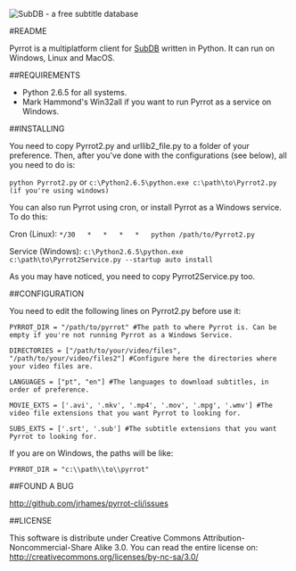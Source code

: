 ![SubDB - a free subtitle database](http://thesubdb.com/subdb-logo.png)

#README

Pyrrot is a multiplatform client for [SubDB](http://thesubdb.com "SubDB - a free subtitle database") written in Python. It can run on Windows, Linux and MacOS.


##REQUIREMENTS

- Python 2.6.5 for all systems.
- Mark Hammond's Win32all if you want to run Pyrrot as a service on Windows.


##INSTALLING

You need to copy Pyrrot2.py and urllib2_file.py to a folder of your preference. Then, after you've done with the configurations (see below), all you need to do is:

`python Pyrrot2.py`
or
`c:\Python2.6.5\python.exe c:\path\to\Pyrrot2.py (if you're using windows)`

You can also run Pyrrot using cron, or install Pyrrot as a Windows service. To do this:

Cron (Linux):
`*/30	*	*	*	*	python /path/to/Pyrrot2.py`

Service (Windows):
`c:\Python2.6.5\python.exe c:\path\to\Pyrrot2Service.py --startup auto install`

As you may have noticed, you need to copy Pyrrot2Service.py too.


##CONFIGURATION

You need to edit the following lines on Pyrrot2.py before use it:

`PYRROT_DIR = "/path/to/pyrrot" #The path to where Pyrrot is. Can be empty if you're not running Pyrrot as a Windows Service.`

`DIRECTORIES = ["/path/to/your/video/files", "/path/to/your/video/files2"] #Configure here the directories where your video files are.`

`LANGUAGES = ["pt", "en"] #The languages to download subtitles, in order of preference.`

`MOVIE_EXTS = ['.avi', '.mkv', '.mp4', '.mov', '.mpg', '.wmv'] #The video file extensions that you want Pyrrot to looking for.`

`SUBS_EXTS = ['.srt', '.sub'] #The subtitle extensions that you want Pyrrot to looking for.`

If you are on Windows, the paths will be like:

`PYRROT_DIR = "c:\\path\\to\\pyrrot"`


##FOUND A BUG

<http://github.com/jrhames/pyrrot-cli/issues>


##LICENSE

This software is distribute under Creative Commons Attribution-Noncommercial-Share Alike 3.0. You can read the entire license on:
<http://creativecommons.org/licenses/by-nc-sa/3.0/>
